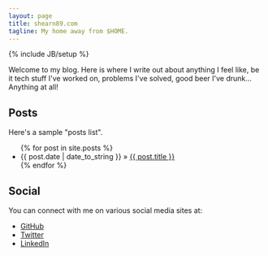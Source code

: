 ```yaml
---
layout: page
title: shearn89.com
tagline: My home away from $HOME.
---
```

{% include JB/setup %}

Welcome to my blog. Here is where I write out about anything I feel like, be it tech stuff I've worked on, problems I've solved, good beer I've drunk... Anything at all!

## Posts

Here's a sample "posts list".

<ul class="posts">
  {% for post in site.posts %}
    <li><span>{{ post.date | date_to_string }}</span> &raquo; <a href="{{ BASE_PATH }}{{ post.url }}">{{ post.title }}</a></li>
  {% endfor %}
</ul>

## Social

You can connect with me on various social media sites at:

* <a href="https://github.com/shearn89">GitHub</a>
* <a href="https://twitter.com/shearn89">Twitter</a>
* <a href="https://www.linkedin.com/in/alexshearn/">LinkedIn</a>
